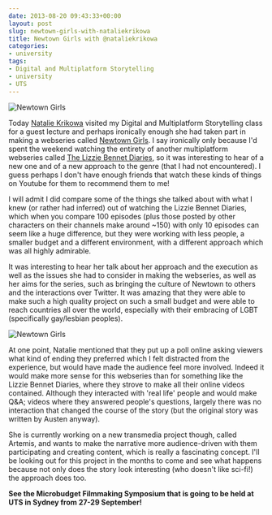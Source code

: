 ```yaml
---
date: 2013-08-20 09:43:33+00:00
layout: post
slug: newtown-girls-with-nataliekrikowa
title: Newtown Girls with @nataliekrikowa
categories:
- university
tags:
- Digital and Multiplatform Storytelling
- university
- UTS
---
```


![Newtown Girls](https://dl.dropboxusercontent.com/u/158866275/uploads/2013/multiplatform.newtowngirls2.jpg)

Today [Natalie Krikowa](http://www.imdb.com/name/nm3324577/) visited my Digital and Multiplatform Storytelling class for a guest lecture and perhaps ironically enough she had taken part in making a webseries called [Newtown Girls](http://thenewtowngirls.com/). I say ironically only because I'd spent the weekend watching the entirety of another multiplatform webseries called [The Lizzie Bennet Diaries](http://kirinyan.net/the-lizzie-bennet-diaries/), so it was interesting to hear of a new one and of a new approach to the genre (that I had not encountered). I guess perhaps I don't have enough friends that watch these kinds of things on Youtube for them to recommend them to me!

I will admit I did compare some of the things she talked about with what I knew (or rather had inferred) out of watching the Lizzie Bennet Diaries, which when you compare 100 episodes (plus those posted by other characters on their channels make around ~150) with only 10 episodes can seem like a huge difference, but they were working with less people, a smaller budget and a different environment, with a different approach which was all highly admirable.

It was interesting to hear her talk about her approach and the execution as well as the issues she had to consider in making the webseries, as well as her aims for the series, such as bringing the culture of Newtown to others and the interactions over Twitter. It was amazing that they were able to make such a high quality project on such a small budget and were able to reach countries all over the world, especially with their embracing of LGBT (specifically gay/lesbian peoples).

![Newtown Girls](https://dl.dropboxusercontent.com/u/158866275/uploads/2013/multiplatform.newtowngirls1.jpg)

At one point, Natalie mentioned that they put up a poll online asking viewers what kind of ending they preferred which I felt distracted from the experience, but would have made the audience feel more involved. Indeed it would make more sense for this webseries than for something like the Lizzie Bennet Diaries, where they strove to make all their online videos contained. Although they interacted with 'real life' people and would make Q&A; videos where they answered people's questions, largely there was no interaction that changed the course of the story (but the original story was written by Austen anyway).

She is currently working on a new transmedia project though, called Artemis, and wants to make the narrative more audience-driven with them participating and creating content, which is really a fascinating concept. I'll be looking out for this project in the months to come and see what happens because not only does the story look interesting (who doesn't like sci-fi!) the approach does too.

**See the Microbudget Filmmaking Symposium that is going to be held at UTS in Sydney from 27-29 September!**
